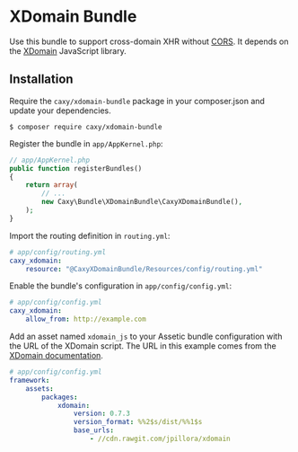 XDomain Bundle
==============

Use this bundle to support cross-domain XHR without [CORS](https://caniuse.com/cors). It
depends on the [XDomain](https://github.com/jpillora/xdomain) JavaScript library.

Installation
------------

Require the `caxy/xdomain-bundle` package in your composer.json and update
your dependencies.

    $ composer require caxy/xdomain-bundle

Register the bundle in `app/AppKernel.php`:

```php
// app/AppKernel.php
public function registerBundles()
{
    return array(
        // ...
        new Caxy\Bundle\XDomainBundle\CaxyXDomainBundle(),
    );
}
```

Import the routing definition in `routing.yml`:

```yaml
# app/config/routing.yml
caxy_xdomain:
    resource: "@CaxyXDomainBundle/Resources/config/routing.yml"
```

Enable the bundle's configuration in `app/config/config.yml`:

```yaml
# app/config/config.yml
caxy_xdomain:
    allow_from: http://example.com
```

Add an asset named `xdomain_js` to your Assetic bundle configuration with the URL of
the XDomain script. The URL in this example comes from the [XDomain
documentation](https://github.com/jpillora/xdomain#download).

```yaml
# app/config/config.yml
framework:
    assets:
        packages:
            xdomain:
                version: 0.7.3
                version_format: %%2$s/dist/%%1$s
                base_urls:
                    - //cdn.rawgit.com/jpillora/xdomain
```
